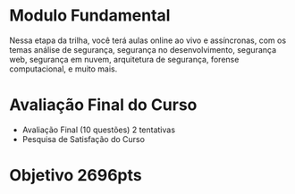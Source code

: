 # Modulo Fundamental

Nessa etapa da trilha, você terá aulas online ao vivo e assíncronas, com os temas análise de segurança, segurança no desenvolvimento, segurança web, segurança em nuvem, arquitetura de segurança, forense computacional, e muito mais.



 # Avaliação Final do Curso
 - Avaliação Final (10 questões) 2 tentativas 
 - Pesquisa de Satisfação do Curso


 # Objetivo 2696pts
